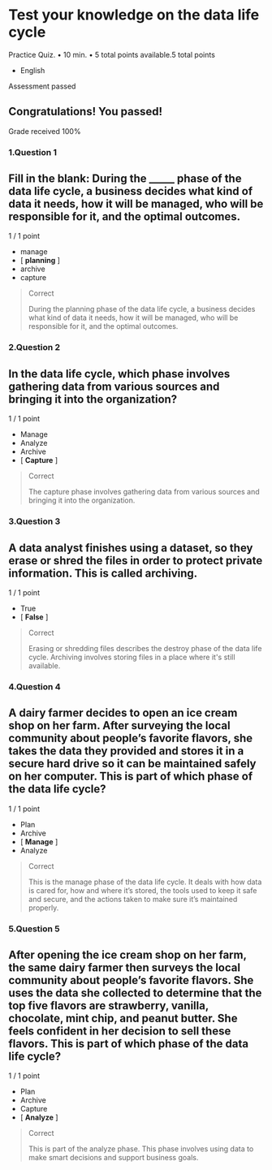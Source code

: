 

Test your knowledge on the data life cycle
==========================================

Practice Quiz. • 10 min. • 5 total points available.5 total points

*   English

Assessment passed

Congratulations! You passed!
----------------------------

Grade received 100%



### 1.Question 1

## Fill in the blank: During the \_\_\_\_\_ phase of the data life cycle, a business decides what kind of data it needs, how it will be managed, who will be responsible for it, and the optimal outcomes.

1 / 1 point

* manage
* [ **planning** ]
* archive
* capture

> Correct
> 
> During the planning phase of the data life cycle, a business decides what kind of data it needs, how it will be managed, who will be responsible for it, and the optimal outcomes.

### 2.Question 2

## In the data life cycle, which phase involves gathering data from various sources and bringing it into the organization?

1 / 1 point

* Manage
* Analyze
* Archive
* [ **Capture** ]

> Correct
> 
> The capture phase involves gathering data from various sources and bringing it into the organization.

### 3.Question 3

## A data analyst finishes using a dataset, so they erase or shred the files in order to protect private information. This is called archiving.

1 / 1 point

* True
* [ **False** ]

> Correct
> 
> Erasing or shredding files describes the destroy phase of the data life cycle. Archiving involves storing files in a place where it's still available.

### 4.Question 4

## A dairy farmer decides to open an ice cream shop on her farm. After surveying the local community about people’s favorite flavors, she takes the data they provided and stores it in a secure hard drive so it can be maintained safely on her computer. This is part of which phase of the data life cycle?

1 / 1 point

* Plan
* Archive
* [ **Manage** ]
* Analyze

> Correct
> 
> This is the manage phase of the data life cycle. It deals with how data is cared for, how and where it’s stored, the tools used to keep it safe and secure, and the actions taken to make sure it’s maintained properly.

### 5.Question 5

## After opening the ice cream shop on her farm, the same dairy farmer then surveys the local community about people’s favorite flavors. She uses the data she collected to determine that the top five flavors are strawberry, vanilla, chocolate, mint chip, and peanut butter. She feels confident in her decision to sell these flavors. This is part of which phase of the data life cycle?

1 / 1 point

* Plan
* Archive
* Capture
* [ **Analyze** ]

> Correct
> 
> This is part of the analyze phase. This phase involves using data to make smart decisions and support business goals.
